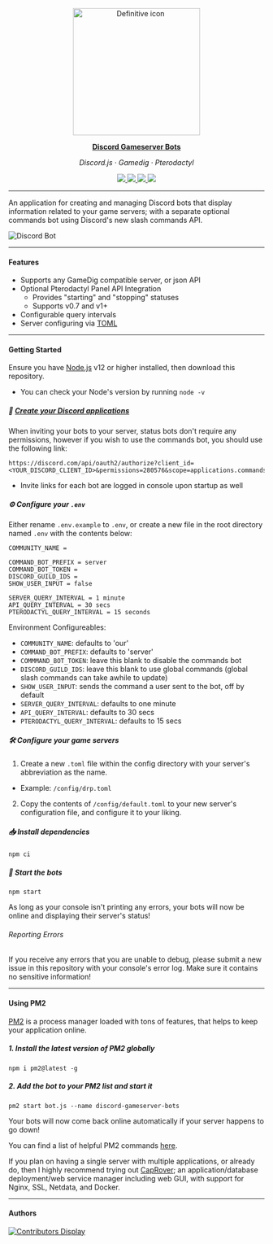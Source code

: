 <p align="center">
  <img src="https://i.imgur.com/0QarNx8.png" alt="Definitive icon" width="250" align="center" />
</p>

<p align="center">
  <a href="https://github.com/fasko-web/discord-gameserver-bots" target="_blank">
    <strong>Discord Gameserver Bots</strong>
  </a>
</p>

<p align="center"><em>Discord.js · Gamedig · Pterodactyl</em></p>

<p align="center">
	<a href="https://github.com/fasko-web/discord-gameserver-bots/releases">
		<img src="https://img.shields.io/github/release/fasko-web/discord-gameserver-bots.svg">
	</a>
	<a href="https://github.com/fasko-web/discord-gameserver-bots/blob/main/LICENSE">
		<img src="https://img.shields.io/github/license/fasko-web/discord-gameserver-bots.svg">
	</a>
  <a href="https://github.com/fasko-web/discord-gameserver-bots/releases/">
    <img src="https://img.shields.io/github/downloads/fasko-web/discord-gameserver-bots/total">
  </a>
	<a href="https://discordapp.com/invite/sB9WZ2f" target="_blank">
		<img src="https://img.shields.io/discord/350480317297197057.svg?label=&logo=discord&logoColor=ffffff&color=7389D8&labelColor=6A7EC2">
	</a>
</p>

---

An application for creating and managing Discord bots that display information related to your game servers; with a separate optional commands bot using Discord's new slash commands API.

![Discord Bot](https://i.imgur.com/aF89SrI.png)

---

#### Features
- Supports any GameDig compatible server, or json API
- Optional Pterodactyl Panel API Integration
  - Provides "starting" and "stopping" statuses
  - Supports v0.7 and v1+
- Configurable query intervals
- Server configuring via [TOML](https://toml.io/)

---

#### Getting Started
Ensure you have [Node.js](https://nodejs.org/) v12 or higher installed, then download this repository.
- You can check your Node's version by running `node -v`

##### 📝 [Create your Discord applications](https://github.com/reactiflux/discord-irc/wiki/Creating-a-discord-bot-&-getting-a-token)
When inviting your bots to your server, status bots don't require any permissions, however if you wish to use the commands bot, you should use the following link:
```
https://discord.com/api/oauth2/authorize?client_id=<YOUR_DISCORD_CLIENT_ID>&permissions=280576&scope=applications.commands+bot
```
- Invite links for each bot are logged in console upon startup as well

##### ⚙️ Configure your `.env`
Either rename `.env.example` to `.env`, or create a new file in the root directory named `.env` with the contents below:
```env
COMMUNITY_NAME =

COMMAND_BOT_PREFIX = server
COMMAND_BOT_TOKEN =
DISCORD_GUILD_IDS =
SHOW_USER_INPUT = false

SERVER_QUERY_INTERVAL = 1 minute
API_QUERY_INTERVAL = 30 secs
PTERODACTYL_QUERY_INTERVAL = 15 seconds
```
Environment Configureables:
- `COMMUNITY_NAME`: defaults to 'our'
- `COMMAND_BOT_PREFIX`: defaults to 'server'
- `COMMMAND_BOT_TOKEN`: leave this blank to disable the commands bot
- `DISCORD_GUILD_IDS`: leave this blank to use global commands (global slash commands can take awhile to update)
- `SHOW_USER_INPUT`: sends the command a user sent to the bot, off by default
- `SERVER_QUERY_INTERVAL`: defaults to one minute
- `API_QUERY_INTERVAL`: defaults to 30 secs
- `PTERODACTYL_QUERY_INTERVAL`: defaults to 15 secs


##### 🛠️ Configure your game servers
1. Create a new `.toml` file within the config directory with your server's abbreviation as the name.
  - Example: `/config/drp.toml`
2. Copy the contents of `/config/default.toml` to your new server's configuration file, and configure it to your liking.

##### 📥 Install dependencies
```node
npm ci
```

##### 🎉 Start the bots
```node
npm start
```
As long as your console isn't printing any errors, your bots will now be online and displaying their server's status!

###### Reporting Errors
If you receive any errors that you are unable to debug, please submit a new issue in this repository with your console's error log. Make sure it contains no sensitive information!

---

#### Using PM2
[PM2](https://pm2.keymetrics.io/) is a process manager loaded with tons of features, that helps to keep your application online.
##### 1. Install the latest version of PM2 globally
```node
npm i pm2@latest -g
```

##### 2. Add the bot to your PM2 list and start it
```node
pm2 start bot.js --name discord-gameserver-bots
```
Your bots will now come back online automatically if your server happens to go down!

You can find a list of helpful PM2 commands [here](https://pm2.keymetrics.io/docs/usage/quick-start/#cheatsheet).

If you plan on having a single server with multiple applications, or already do, then I highly recommend trying out [CapRover](https://caprover.com/); an application/database deployment/web service manager including web GUI, with support for Nginx, SSL, Netdata, and Docker.

---

#### Authors
[![Contributors Display](https://badges.pufler.dev/contributors/fasko-web/discord-gameserver-bots?size=50&padding=5&bots=true)](https://badges.pufler.dev)
